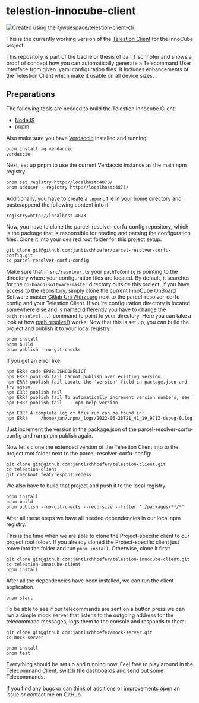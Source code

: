 # telestion-innocube-client

[![Created using the @wuespace/telestion-client-cli](https://img.shields.io/badge/created%20using-%40wuespace%2Ftelestion--client--cli-%23452897)](https://github.com/wuespace/telestion-client/tree/main/packages/telestion-client-cli)

This is the currently working version of the [Telestion Client](https://github.com/wuespace/telestion-client)
for the InnoCube project.

This repository is part of the bachelor thesis of Jan Tischhöfer and shows a proof of concept
how you can automatically generate a Telecommand User Interface from given .yaml configuration files.
It includes enhancements of the Telestion Client which make it usable on all device sizes.

## Preparations

The following tools are needed to build the Telestion Innocube Client:

- [NodeJS](https://nodejs.org/en/)
- [pnpm](https://pnpm.io/installation)

Also make sure you have [Verdaccio](https://verdaccio.org/) installed and running:

```
pnpm install -g verdaccio
verdaccio
```

Next, set up pnpm to use the current Verdaccio instance as the main npm registry:

```
pnpm set registry http://localhost:4873/
pnpm adduser --registry http://localhost:4873/
```
Additionally, you have to create a `.npmrc` file in your home directory and paste/append the following content into it:
```
registry=http://localhost:4873
```

Now, you have to clone the parcel-resolver-corfu-config repository, which is the package
that is responsible for reading and parsing the configuration files.
Clone it into your desired root folder for this project setup.

```
git clone git@github.com:jantischhoefer/parcel-resolver-corfu-config.git
cd parcel-resolver-corfu-config
```

Make sure that in `src/resolver.ts` your `pathToConfig` is pointing to the directory where
your configuration files are located.
By default, it searches for the `on-board-software-master` directory outside this project.
If you have access to the repository, simply clone the current InnoCube OnBoard Software master
[Gitlab Uni Würzburg](https://gitlab2.informatik.uni-wuerzburg.de/innocube/on-board-software/-/tree/master/)
next to the parcel-resolver-corfu-config and your Telestion Client.
If you're configuration directory is located somewhere else and is named differently
you have to change the `path.resolve(...)` command to point to your directory.
Here you can take a look at how [path.resolve()](https://nodejs.org/api/path.html#pathresolvepaths) works.
Now that this is set up, you can build the project and publish it to your local registry:

```
pnpm install
pnpm build
pnpm publish --no-git-checks
```
If you get an error like:
```
npm ERR! code EPUBLISHCONFLICT
npm ERR! publish fail Cannot publish over existing version.
npm ERR! publish fail Update the 'version' field in package.json and try again.
npm ERR! publish fail 
npm ERR! publish fail To automatically increment version numbers, see:
npm ERR! publish fail     npm help version

npm ERR! A complete log of this run can be found in:
npm ERR!     /home/jan/.npm/_logs/2022-06-28T21_41_19_971Z-debug-0.log
```
Just increment the version in the package.json of the parcel-resolver-corfu-config and run pnpm publish again.


Now let's clone the extended version of the Telestion Client into to the project root folder
next to the parcel-resolver-corfu-config:
```
git clone git@github.com:jantischhoefer/telestion-client.git
cd telestion-client
git checkout feat/responsiveness
```
We also have to build that project and push it to the local registry:
```
pnpm install
pnpm build
pnpm publish --no-git-checks --recursive --filter './packages/**/*'
```

After all these steps we have all needed dependencies in our local npm registry.

This is the time when we are able to clone the Project-specific client to our project root folder.
If you already cloned the Project-specific client just move into the folder and run `pnpm install`.
Otherwise, clone it first:
```
git clone git@github.com:jantischhoefer/telestion-innocube-client.git
cd telestion-innocube-client
pnpm install
```
After all the dependencies have been installed, we can run the client application.
```
pnpm start
```

To be able to see if our telecommands are sent on a button press we can run a simple mock server that
listens to the outgoing address for the telecommand messages, logs them to the console and responds to them:

```
git clone git@github.com:jantischhoefer/mock-server.git
cd mock-server

pnpm install
pnpm test
```

Everything should be set up and running now.
Feel free to play around in the Telecommand Client, switch the dashboards and send out some Telecommands.

If you find any bugs or can think of additions or improvements open an issue or contact me on GitHub.

